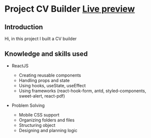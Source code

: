 # Project CV Builder [Live preview](https://lancedang64.github.io/project_cv-builder/)

## Introduction

Hi, in this project I built a CV builder

## Knowledge and skills used

- ReactJS

  - Creating reusable components
  - Handling props and state
  - Using hooks, useState, useEffect
  - Using frameworks (react-hook-form, antd, styled-components, sweet-alert, react-pdf)

- Problem Solving

  - Mobile CSS support
  - Organizing folders and files
  - Structuring object
  - Designing and planning logic
